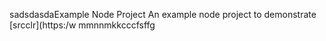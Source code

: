 sadsdasdaExample Node Project
An example node project to demonstrate [srcclr](https:/w
mmnnmkkcccfsffg
